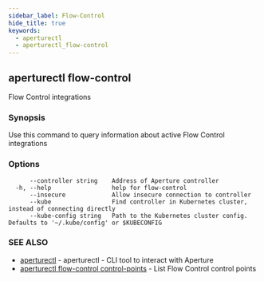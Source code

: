 ```yaml
---
sidebar_label: Flow-Control
hide_title: true
keywords:
  - aperturectl
  - aperturectl_flow-control
---
```


## aperturectl flow-control

Flow Control integrations

### Synopsis

Use this command to query information about active Flow Control integrations

### Options

```
      --controller string    Address of Aperture controller
  -h, --help                 help for flow-control
      --insecure             Allow insecure connection to controller
      --kube                 Find controller in Kubernetes cluster, instead of connecting directly
      --kube-config string   Path to the Kubernetes cluster config. Defaults to '~/.kube/config' or $KUBECONFIG
```

### SEE ALSO

- [aperturectl](/reference/aperturectl/aperturectl.md) - aperturectl - CLI tool to interact with Aperture
- [aperturectl flow-control control-points](/reference/aperturectl/flow-control/control-points/control-points.md) - List Flow Control control points
